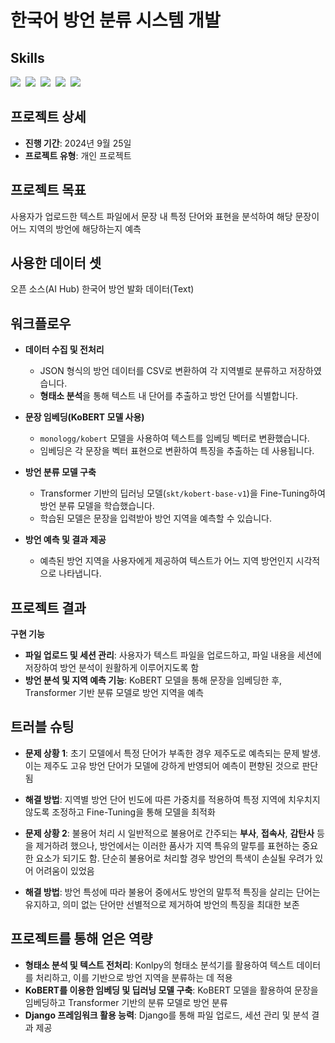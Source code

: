 # 한국어 방언 분류 시스템 개발

## Skills
<img src="https://img.shields.io/badge/Django-092E20?style=for-the-badge&logo=django&logoColor=white"/>&nbsp;
<img src="https://img.shields.io/badge/Python-3776AB?style=for-the-badge&logo=python&logoColor=white"/>&nbsp;
<img src="https://img.shields.io/badge/Konlpy-4285F4?style=for-the-badge&logo=python&logoColor=white"/>&nbsp;
<img src="https://img.shields.io/badge/Jupyter-F37626?style=for-the-badge&logo=jupyter&logoColor=white"/>&nbsp;
<img src="https://img.shields.io/badge/KoBERT-2C5BBF?style=for-the-badge&logoColor=white"/>&nbsp;

## 프로젝트 상세

- **진행 기간**: 2024년 9월 25일
- **프로젝트 유형**: 개인 프로젝트
  
## 프로젝트 목표

사용자가 업로드한 텍스트 파일에서 문장 내 특정 단어와 표현을 분석하여 해당 문장이 어느 지역의 방언에 해당하는지 예측

## 사용한 데이터 셋

오픈 소스(AI Hub) 한국어 방언 발화 데이터(Text)

## 워크플로우

- **데이터 수집 및 전처리**
  - JSON 형식의 방언 데이터를 CSV로 변환하여 각 지역별로 분류하고 저장하였습니다.
  - **형태소 분석**을 통해 텍스트 내 단어를 추출하고 방언 단어를 식별합니다.

- **문장 임베딩(KoBERT 모델 사용)**
  - `monologg/kobert` 모델을 사용하여 텍스트를 임베딩 벡터로 변환했습니다.
  - 임베딩은 각 문장을 벡터 표현으로 변환하여 특징을 추출하는 데 사용됩니다.

- **방언 분류 모델 구축**
  - Transformer 기반의 딥러닝 모델(`skt/kobert-base-v1`)을 Fine-Tuning하여 방언 분류 모델을 학습했습니다.
  - 학습된 모델은 문장을 입력받아 방언 지역을 예측할 수 있습니다.

- **방언 예측 및 결과 제공**  
  - 예측된 방언 지역을 사용자에게 제공하여 텍스트가 어느 지역 방언인지 시각적으로 나타냅니다.

## 프로젝트 결과

**구현 기능**
- **파일 업로드 및 세션 관리**: 사용자가 텍스트 파일을 업로드하고, 파일 내용을 세션에 저장하여 방언 분석이 원활하게 이루어지도록 함
- **방언 분석 및 지역 예측 기능**: KoBERT 모델을 통해 문장을 임베딩한 후, Transformer 기반 분류 모델로 방언 지역을 예측

## 트러블 슈팅

- **문제 상황 1**: 초기 모델에서 특정 단어가 부족한 경우 제주도로 예측되는 문제 발생. 이는 제주도 고유 방언 단어가 모델에 강하게 반영되어 예측이 편향된 것으로 판단됨
- **해결 방법**: 지역별 방언 단어 빈도에 따른 가중치를 적용하여 특정 지역에 치우치지 않도록 조정하고 Fine-Tuning을 통해 모델을 최적화

- **문제 상황 2**: 불용어 처리 시 일반적으로 불용어로 간주되는 **부사**, **접속사**, **감탄사** 등을 제거하려 했으나, 방언에서는 이러한 품사가 지역 특유의 말투를 표현하는 중요한 요소가 되기도 함. 단순히 불용어로 처리할 경우 방언의 특색이 손실될 우려가 있어 어려움이 있었음
- **해결 방법**: 방언 특성에 따라 불용어 중에서도 방언의 말투적 특징을 살리는 단어는 유지하고, 의미 없는 단어만 선별적으로 제거하여 방언의 특징을 최대한 보존


## 프로젝트를 통해 얻은 역량

- **형태소 분석 및 텍스트 전처리**: Konlpy의 형태소 분석기를 활용하여 텍스트 데이터를 처리하고, 이를 기반으로 방언 지역을 분류하는 데 적용
- **KoBERT를 이용한 임베딩 및 딥러닝 모델 구축**: KoBERT 모델을 활용하여 문장을 임베딩하고 Transformer 기반의 분류 모델로 방언 분류
- **Django 프레임워크 활용 능력**: Django를 통해 파일 업로드, 세션 관리 및 분석 결과 제공
